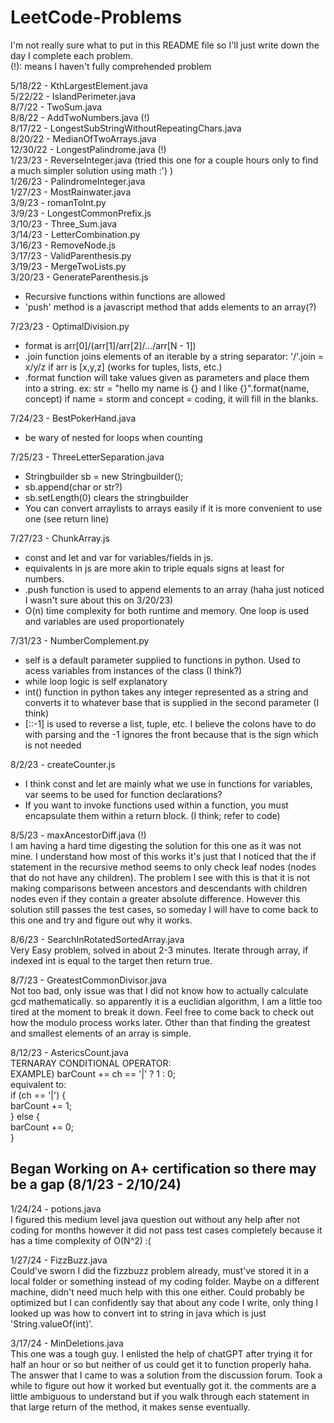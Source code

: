 # LeetCode-Problems
I'm not really sure what to put in this README file so I'll just write down the day I complete each problem. <br />
(!): means I haven't fully comprehended problem

5/18/22 - KthLargestElement.java <br />
5/22/22 - IslandPerimeter.java <br />
8/7/22 - TwoSum.java <br />
8/8/22 - AddTwoNumbers.java (!)<br />
8/17/22 - LongestSubStringWithoutRepeatingChars.java <br />
8/20/22 - MedianOfTwoArrays.java <br />
12/30/22 - LongestPalindrome.java (!)<br />
1/23/23 - ReverseInteger.java (tried this one for a couple hours only to find a much simpler solution using math :') )<br />
1/26/23 - PalindromeInteger.java <br />
1/27/23 - MostRainwater.java <br />
3/9/23 - romanToInt.py <br />
3/9/23 - LongestCommonPrefix.js <br />
3/10/23 - Three_Sum.java <br />
3/14/23 - LetterCombination.py <br />
3/16/23 - RemoveNode.js <br />
3/17/23 - ValidParenthesis.py <br />
3/19/23 - MergeTwoLists.py <br />
3/20/23 - GenerateParenthesis.js <br />
  - Recursive functions within functions are allowed <br />
  - 'push' method is a javascript method that adds elements to an array(?) <br />
  
7/23/23 - OptimalDivision.py <br />
  - format is arr[0]/(arr[1]/arr[2]/.../arr[N - 1]) <br />
  - .join function joins elements of an iterable by a string separator: '/'.join = x/y/z if arr is [x,y,z] (works for tuples, lists, etc.)
  - .format function will take values given as parameters and place them into a string.
    ex: str = "hello my name is {} and I like {}".format(name, concept) if name = storm and concept = coding, it will fill in the blanks. <br />

7/24/23 - BestPokerHand.java <br />
  - be wary of nested for loops when counting <br />

7/25/23 - ThreeLetterSeparation.java <br />
 - Stringbuilder sb = new Stringbuilder(); <br />
 - sb.append(char or str?)
 - sb.setLength(0) clears the stringbuilder <br />
 - You can convert arraylists to arrays easily if it is more convenient to use one (see return line) <br />

7/27/23 - ChunkArray.js 
 - const and let and var for variables/fields in js. <br />
 - equivalents in js are more akin to triple equals signs at least for numbers. <br />
 - .push function is used to append elements to an array (haha just noticed I wasn't sure about this on 3/20/23) <br />
 - O(n) time complexity for both runtime and memory. One loop is used and variables are used proportionately <br />

7/31/23 - NumberComplement.py
 - self is a default parameter supplied to functions in python. Used to acess variables from instances of the class (I think?) <br />
 - while loop logic is self explanatory <br />
 - int() function in python takes any integer represented as a string and converts it to whatever base that is supplied in the second parameter (I think) <br />
 - [::-1] is used to reverse a list, tuple, etc. I believe the colons have to do with parsing and the -1 ignores the front because that is the sign which is not needed <br />

8/2/23 - createCounter.js
 - I think const and let are mainly what we use in functions for variables, var seems to be used for function declarations? <br />
 - If you want to invoke functions used within a function, you must encapsulate them within a return block. (I think; refer to code) <br />

8/5/23 - maxAncestorDiff.java (!)<br />
I am having a hard time digesting the solution for this one as it was not mine. I understand how most of this works it's just that I noticed that the if statement in the recursive method seems to only check leaf nodes (nodes that do not have any children). The problem I see with this is that it is not making comparisons between ancestors and descendants with children nodes even if they contain a greater absolute difference. However this solution still passes the test cases, so someday I will have to come back to this one and try and figure out why it works. <br />

8/6/23 - SearchInRotatedSortedArray.java <br />
Very Easy problem, solved in about 2-3 minutes. Iterate through array, if indexed int is equal to the target then return true. <br />

8/7/23 - GreatestCommonDivisor.java <br />
Not too bad, only issue was that I did not know how to actually calculate gcd mathematically. so apparently it is a euclidian algorithm, I am a little too tired at the moment to break it down. Feel free to come back to check out how the modulo process works later. Other than that finding the greatest and smallest elements of an array is simple. <br />

8/12/23 - AstericsCount.java <br />
TERNARAY CONDITIONAL OPERATOR: <br />
EXAMPLE) barCount += ch == '|' ? 1 : 0; <br />
equivalent to: <br />
if (ch == '|') { <br />
    barCount += 1; <br />
} else { <br />
    barCount += 0; <br />
} <br />


## Began Working on A+ certification so there may be a gap (8/1/23 - 2/10/24) <br />

1/24/24 - potions.java <br />
I figured this medium level java question out without any help after not coding for months however it did not pass test cases completely because it has a time complexity of O(N^2) :( <br />

1/27/24 - FizzBuzz.java <br />
Could've sworn I did the fizzbuzz problem already, must've stored it in a local folder or something instead of my coding folder. Maybe on a different machine, didn't need much help with this one either. Could probably be optimized but I can confidently say that about any code I write, only thing I looked up was how to convert int to string in java which is just 'String.valueOf(int)'. <br />

3/17/24 - MinDeletions.java <br />
This one was a tough guy. I enlisted the help of chatGPT after trying it for half an hour or so but neither of us could get it to function properly haha. The answer that I came to was a solution from the discussion forum. Took a while to figure out how it worked but eventually got it. the comments are a little ambiguous to understand but if you walk through each statement in that large return of the method, it makes sense eventually. <br />
